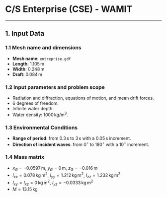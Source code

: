 # C/S Enterprise (CSE) - WAMIT

---

## 1. Input Data

### 1.1 Mesh name and dimensions
- **Mesh name**: `entreprise.gdf`
- **Length**: $1.105 \, \text{m}$
- **Width**: $0.248 \, \text{m}$
- **Draft**: $0.084 \, \text{m}$

### 1.2 Input parameters and problem scope
- Radiation and diffraction, equations of motion, and mean drift forces.
- $6$ degrees of freedom.
- Infinite water depth.
- Water density: $1000 \, \text{kg/m}^3$.

### 1.3 Environmental Conditions
- **Range of period**: from $0.3 \, \text{s}$ to $3 \, \text{s}$ with a $0.05 \, \text{s}$ increment.
- **Direction of incident waves**: from $0^\circ$ to $180^\circ$ with a $10^\circ$ increment.

### 1.4 Mass matrix
- $x_G = -0.0597 \, \text{m}$, $y_G = 0 \, \text{m}$, $z_G = -0.016 \, \text{m}$
- $I_{xx} = 0.078 \, \text{kg} \, \text{m}^2$, $I_{yy} = 1.212 \, \text{kg} \, \text{m}^2$, $I_{zz} = 1.232 \, \text{kg} \, \text{m}^2$
- $I_{xy} = I_{xz} = 0 \, \text{kg} \, \text{m}^2$, $I_{yz} = -0.0333 \, \text{kg} \, \text{m}^2$
- $M = 13.15 \, \text{kg}$
